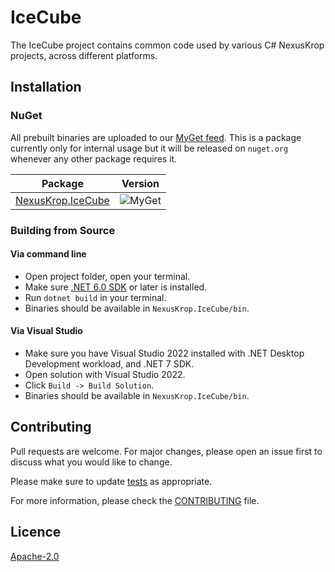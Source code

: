 # IceCube

The IceCube project contains common code used by various C# NexusKrop projects,
across different platforms.

## Installation

### NuGet

All prebuilt binaries are uploaded to our [MyGet feed](https://www.myget.org/feed/Details/nexuskrop). This is a package
currently only for internal usage but it will be released on `nuget.org` whenever any other package requires it.

| Package | Version |
| ------- | ------ |
| [NexusKrop.IceCube](https://www.myget.org/feed/nexuskrop/package/nuget/NexusKrop.IceCube) | ![MyGet](https://img.shields.io/myget/nexuskrop/v/NexusKrop.IceCube?color=gray&label=%20&logo=nuget&style=flat-square) |

### Building from Source

#### Via command line

- Open project folder, open your terminal.
- Make sure [.NET 6.0 SDK](https://dotnet.microsoft.com) or later is installed.
- Run `dotnet build` in your terminal.
- Binaries should be available in `NexusKrop.IceCube/bin`.

#### Via Visual Studio
- Make sure you have Visual Studio 2022 installed with .NET Desktop Development workload, and .NET 7 SDK.
- Open solution with Visual Studio 2022.
- Click `Build -> Build Solution`.
- Binaries should be available in `NexusKrop.IceCube/bin`.

## Contributing

Pull requests are welcome. For major changes, please open an issue first to discuss what you would like to change.

Please make sure to update [tests](NexusKrop.IceCube.Tests) as appropriate.

For more information, please check the [CONTRIBUTING](CONTRIBUTING.md) file.

## Licence

[Apache-2.0](LICENSE.txt)